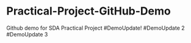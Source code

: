 # Practical-Project-GitHub-Demo
Github demo for SDA Practical Project
#DemoUpdate!
#DemoUpdate 2
#DemoUpdate 3